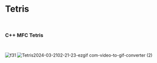 # Tetris

<br/> 

### C++ MFC Tetris

<br/>

![f31](https://github.com/ShinYEB/Tetris/assets/91859242/30dda9b6-1dc8-4dee-9332-cd8b6b812f19)
![Tetris2024-03-2102-21-23-ezgif com-video-to-gif-converter (2)](https://github.com/ShinYEB/Tetris/assets/91859242/bab57026-d9e1-4dbd-bf8d-7e29996b5039)
